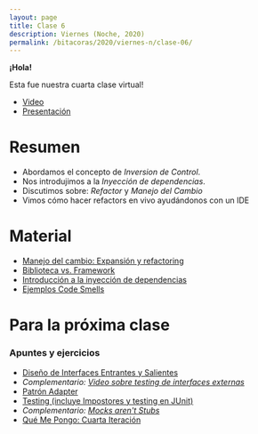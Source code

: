 ```yaml
---
layout: page
title: Clase 6
description: Viernes (Noche, 2020)
permalink: /bitacoras/2020/viernes-n/clase-06/
---
```

**¡Hola!**

Esta fue nuestra cuarta clase virtual!

- [Video](https://us02web.zoom.us/rec/share/6sVTcamr0zhIUo2OxlPtfYkvEJ_baaa8h3RIqaVenkhhnC_CjE1dhk8sXsN5HZLu?startTime=1588975024000)
- [Presentación](https://docs.google.com/presentation/d/1GYwCnxdKlb1HQlX6UJw30bidZKLg621Oyz0xGJ_Z4ew/edit?usp=sharing)


# Resumen

- Abordamos el concepto de _Inversion de Control_.
- Nos introdujimos a la _Inyección de dependencias_.
- Discutimos sobre: _Refactor_ y _Manejo del Cambio_ 
- Vimos cómo hacer refactors en vivo ayudándonos con un IDE

# Material
- [Manejo del cambio: Expansión y refactoring](https://docs.google.com/document/d/1cAje0qwy3Cus_ob0r-tatbcT01sDFeLt3MmSVmLeSxk/edit?usp=sharing)
- [Biblioteca vs. Framework](https://docs.google.com/document/d/1D_MCoh4J8kL1MAKNlbDgAMu2nYxri-81nZBYOPFWnO0/edit#heading=h.6ab0fffv8tld)
- [Introducción a la inyección de dependencias](https://docs.google.com/document/d/1GsW-hVF0XR76KunDILqkltyE1KIBvj3ldCCkyStjne0/edit?usp=sharing)
- [Ejemplos Code Smells ](https://docs.google.com/document/d/1N-ZFQqcmge7TozZ1zOcW1tbFrn9IFEJm91X8MFGysik/edit?usp=sharing)

# Para la próxima clase

### Apuntes y ejercicios
- [Diseño de Interfaces Entrantes y Salientes](https://docs.google.com/document/d/1LurA-bCEHhCsIPFiFg1rqfIdfe5SdS4wBePfG45nDqg/edit#)
- _Complementario: [Video sobre testing de interfaces externas](https://www.youtube.com/watch?v=-p7_NUDLRB0&index=1&list=PLTpxfh7PF3OpJSMNNPaYxLJii3Xm7PPA_)_
- [Patrón Adapter](https://github.com/dieforfree/edsebooks/blob/master/ebooks/Design%20Patterns%2C%20Elements%20of%20Reusable%20Object-Oriented%20Software.pdf)
- [Testing (incluye Impostores y testing en JUnit)]({{site.baseurl}}/apuntes/validacion)
- _Complementario: [Mocks aren't Stubs](https://martinfowler.com/articles/mocksArentStubs.html)_
- [Qué Me Pongo: Cuarta Iteración](https://docs.google.com/document/d/1sy9S9EeIQr8fhatKnfTCgOfjVniJDu2viI-Av0gn0xY/edit)

